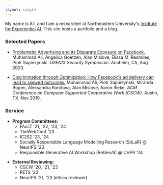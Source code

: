 ```yaml
---
layout: single
---
```


My name is Ali, and I am a researcher at Northeastern University's [Institute for Experiential AI](https://ai.northeastern.edu/research/). This site hosts a portfolio and a blog.

### Selected Papers
* [Problematic Advertising and its Disparate Exposure on Facebook.](/papers/usenixsecurity23-ali.pdf)
Muhammad Ali, Angelica Goetzen, Alan Mislove, Elissa M. Redmiles, Piotr Sapiezynski. _USENIX Security Symposium_. Anaheim, CA, Aug 2023.

* [Discrimination through Optimization: How Facebook's ad delivery can lead to skewed outcomes.](/papers/facebook-delivery-cscw.pdf) Muhammad Ali, Piotr Sapiezynski, Miranda Bogen, Aleksandra Korolova, Alan Mislove, Aaron Rieke. _ACM Conference on Computer Supported Cooperative Work (CSCW)_. Austin, TX, Nov 2019.

### Service
- **Program Committees:**
    - FAccT '21, '22, '23, '24
    - TheWebConf '23
    - IC2S2 '23, '24
    - Socially Responsible Language Modelling Research (SoLaR) @ NeurIPS '23
    - Responsible Generative AI Workshop (ReGenAI) @ CVPR '24
* **External Reviewing:**
    - CSCW '20, '21, '23
    - PETS '22
    - NeurIPS '21, '23 (ethics reviewer)

<!-- ### Teaching
* Lecturer, **CY 2550: Introduction to Cybersecurity**, Northeastern University, Summer II 2023
* Teaching Assistant, **CS 6140: Machine Learning** (w/ Predrag Radivojac), Northeastern University, Fall 2022
* Teaching Assistant, **CS 101: Intro to Computing** (w/ Sarim Baig), National University of Computer and Emerging Sciences, Fall 2015 -->